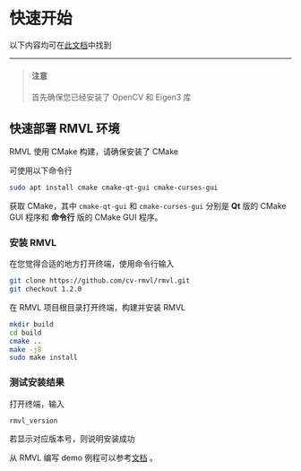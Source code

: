 # 快速开始

以下内容均可在[此文档](https://cv-rmvl.github.io/master/d1/db4/tutorial_install.html)中找到

---

> #### 注意
> 首先确保您已经安装了 OpenCV 和 Eigen3 库

## 快速部署 RMVL 环境

RMVL 使用 CMake 构建，请确保安装了 CMake

可使用以下命令行

```bash
sudo apt install cmake cmake-qt-gui cmake-curses-gui
```

获取 CMake，其中 `cmake-qt-gui` 和 `cmake-curses-gui` 分别是 **Qt** 版的 CMake GUI 程序和 **命令行** 版的 CMake GUI 程序。

### 安装 RMVL

在您觉得合适的地方打开终端，使用命令行输入

```bash
git clone https://github.com/cv-rmvl/rmvl.git
git checkout 1.2.0
```

在 RMVL 项目根目录打开终端，构建并安装 RMVL

```bash
mkdir build
cd build
cmake ..
make -j8
sudo make install
```

### 测试安装结果

打开终端，输入

```bash
rmvl_version
```

若显示对应版本号，则说明安装成功

从 RMVL 编写 demo 例程可以参考[文档](https://cv-rmvl.github.io/master/da/d80/tutorial_use.html) 。

